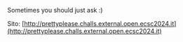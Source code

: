 Sometimes you should just ask :)

Sito: [http://prettyplease.challs.external.open.ecsc2024.it](http://prettyplease.challs.external.open.ecsc2024.it)
